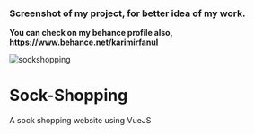 ### **Screenshot of my project, for better idea of my work.**
**You can check on my behance profile also, https://www.behance.net/karimirfanul**

![sockshopping](https://user-images.githubusercontent.com/43893163/96292729-7ba49380-100b-11eb-9a52-f8ecfa64bdc0.JPG)


# Sock-Shopping
A sock shopping website using VueJS
